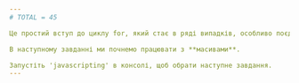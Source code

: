 ```yaml
---
# TOTAL = 45

Це простий вступ до циклу for, який стає в ряді випадків, особливо поєднанні з іншими типами даних, як от рядки чи масиви.

В наступному завданні ми почнемо працювати з **масивами**.

Запустіть 'javascripting' в консолі, щоб обрати наступне завдання.
---
```

